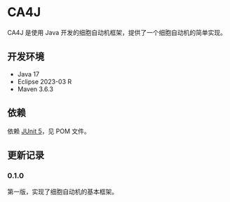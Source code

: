 # CA4J

CA4J 是使用 Java 开发的细胞自动机框架，提供了一个细胞自动机的简单实现。

## 开发环境

* Java 17
* Eclipse 2023-03 R
* Maven 3.6.3

## 依赖

依赖 [JUnit 5](https://junit.org/junit5)，见 POM 文件。

## 更新记录

### 0.1.0

第一版，实现了细胞自动机的基本框架。